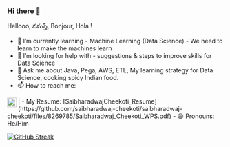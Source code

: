 ### Hi there 👋

Hellooo, నమస్తే, Bonjour, Hola !

- 🌱 I’m currently learning - Machine Learning (Data Science)
                             - We need to learn to make the machines learn
- 🤔 I’m looking for help with - suggestions & steps to improve skills for Data Science
- 💬 Ask me about Java, Pega, AWS, ETL, My learning strategy for Data Science, cooking spicy Indian food.
- 📫 How to reach me: <br>
<a href="https://www.linkedin.com/in/saibharadwaj-cheekoti/">
  <img align="left" alt="Abhishek's LinkedIN" width="22px" src="https://raw.githubusercontent.com/peterthehan/peterthehan/master/assets/linkedin.svg" />
</a>| 
- My Resume: [SaibharadwajCheekoti_Resume](https://github.com/saibharadwaj-cheekoti/saibharadwaj-cheekoti/files/8269785/Saibharadwaj_Cheekoti_WPS.pdf)
- 😄 Pronouns: He/Him


<!--
**saibharadwaj-cheekoti/saibharadwaj-cheekoti** is a ✨ _special_ ✨ repository because its `README.md` (this file) appears on your GitHub profile.

Here are some ideas to get you started:

- 🔭 I’m currently working on ...
- 🌱 I’m currently learning - Machine Learning (Data Science)
                             - We need to learn to make the machines learn
- 👯 I’m looking to collaborate on ...
- 🤔 I’m looking for help with - suggestions & steps to improve skills for Data Science
- 💬 Ask me about Java, Pega, AWS, ETL, My learning strategy for Data Science, cooking spicy Indian food.
- 📫 How to reach me: https://www.linkedin.com/in/saibharadwaj-cheekoti/ | 
- 😄 Pronouns: He/Him
- ⚡ Fun fact: ...
-->

<!--START_SECTION:waka-->
<!--END_SECTION:waka-->



[![GitHub Streak](https://github-readme-streak-stats.herokuapp.com/?user=saibharadwaj-cheekoti)](https://git.io/streak-stats)
